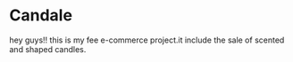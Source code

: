 # Candale #
hey guys!!
this is my fee e-commerce project.it include the sale of scented and shaped candles.
